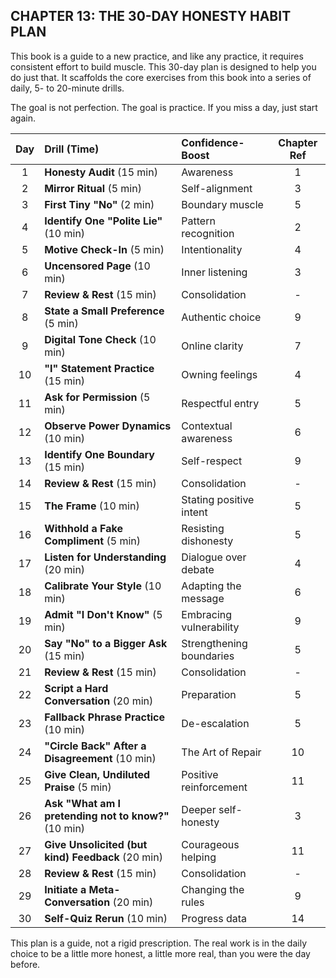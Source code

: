 ## CHAPTER 13: THE 30-DAY HONESTY HABIT PLAN

This book is a guide to a new practice, and like any practice, it requires consistent effort to build muscle. This 30-day plan is designed to help you do just that. It scaffolds the core exercises from this book into a series of daily, 5- to 20-minute drills.

The goal is not perfection. The goal is practice. If you miss a day, just start again.

| Day | Drill (Time) | Confidence-Boost | Chapter Ref |
|:---:|:---|:---|:---:|
| 1 | **Honesty Audit** (15 min) | Awareness | 1 |
| 2 | **Mirror Ritual** (5 min) | Self-alignment | 3 |
| 3 | **First Tiny "No"** (2 min) | Boundary muscle | 5 |
| 4 | **Identify One "Polite Lie"** (10 min) | Pattern recognition | 2 |
| 5 | **Motive Check-In** (5 min) | Intentionality | 4 |
| 6 | **Uncensored Page** (10 min) | Inner listening | 3 |
| 7 | **Review & Rest** (15 min) | Consolidation | - |
| 8 | **State a Small Preference** (5 min) | Authentic choice | 9 |
| 9 | **Digital Tone Check** (10 min) | Online clarity | 7 |
| 10 | **"I" Statement Practice** (15 min) | Owning feelings | 4 |
| 11 | **Ask for Permission** (5 min) | Respectful entry | 5 |
| 12 | **Observe Power Dynamics** (10 min) | Contextual awareness | 6 |
| 13 | **Identify One Boundary** (15 min) | Self-respect | 9 |
| 14 | **Review & Rest** (15 min) | Consolidation | - |
| 15 | **The Frame** (10 min) | Stating positive intent | 5 |
| 16 | **Withhold a Fake Compliment** (5 min) | Resisting dishonesty | 5 |
| 17 | **Listen for Understanding** (20 min) | Dialogue over debate | 4 |
| 18 | **Calibrate Your Style** (10 min) | Adapting the message | 6 |
| 19 | **Admit "I Don't Know"** (5 min) | Embracing vulnerability | 9 |
| 20 | **Say "No" to a Bigger Ask** (15 min) | Strengthening boundaries | 5 |
| 21 | **Review & Rest** (15 min) | Consolidation | - |
| 22 | **Script a Hard Conversation** (20 min) | Preparation | 5 |
| 23 | **Fallback Phrase Practice** (10 min) | De-escalation | 5 |
| 24 | **"Circle Back" After a Disagreement** (10 min) | The Art of Repair | 10 |
| 25 | **Give Clean, Undiluted Praise** (5 min) | Positive reinforcement | 11 |
| 26 | **Ask "What am I pretending not to know?"** (10 min) | Deeper self-honesty | 3 |
| 27 | **Give Unsolicited (but kind) Feedback** (20 min) | Courageous helping | 11 |
| 28 | **Review & Rest** (15 min) | Consolidation | - |
| 29 | **Initiate a Meta-Conversation** (20 min) | Changing the rules | 9 |
| 30 | **Self-Quiz Rerun** (10 min) | Progress data | 14 |

This plan is a guide, not a rigid prescription. The real work is in the daily choice to be a little more honest, a little more real, than you were the day before.
